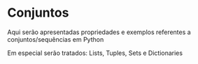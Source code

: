 # Conjuntos

Aqui serão apresentadas propriedades e exemplos referentes a conjuntos/sequências em Python

Em especial serão tratados: Lists, Tuples, Sets e Dictionaries
